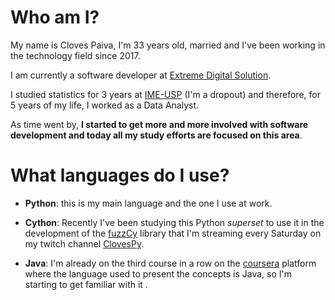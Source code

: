 # Who am I?

My name is Cloves Paiva, I'm 33 years old, married and I've been working in the technology field since 2017.

I am currently a software developer at [Extreme Digital Solution](https://www2.extremedigital.com.br/).

I studied statistics for 3 years at [IME-USP](https://www.ime.usp.br/) (I'm a dropout) and therefore, for 5 years of my life, I worked as a Data Analyst.

As time went by, **I started to get more and more involved with software development and today all my study efforts are focused on this area**.

# What languages do I use?

- **Python**: this is my main language and the one I use at work.

- **Cython**: Recently I've been studying this Python *superset* to use it in the development of the [fuzzCy](https://github.com/SClovesgtx/fuzzCy) library that I'm streaming every Saturday on my twitch channel [ClovesPy](https://www.twitch.tv/clovespy/videos).
- **Java**: I'm already on the third course in a row on the [coursera](https://www.coursera.org/) platform where the language used to present the concepts is Java, so I'm starting to get familiar with it .
